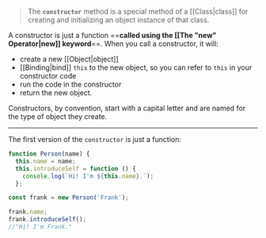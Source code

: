 >The **`constructor`** method is a special method of a [[Class|class]] for creating and initializing an object instance of that class.

A constructor is just a function ==**called using the [[The "new" Operator|new]] keyword**==. When you call a constructor, it will:
- create a new [[Object|object]]
- [[Binding|bind]] `this` to the new object, so you can refer to `this` in your constructor code
- run the code in the constructor
- return the new object.

Constructors, by convention, start with a capital letter and are named for the type of object they create. 

---
The first version of the `constructor` is just a function:

```js
function Person(name) {
  this.name = name;
  this.introduceSelf = function () {
    console.log(`Hi! I'm ${this.name}.`);
  };

const frank = new Person('Frank');

frank.name;
frank.introduceSelf();
//"Hi! I'm Frank."
```



